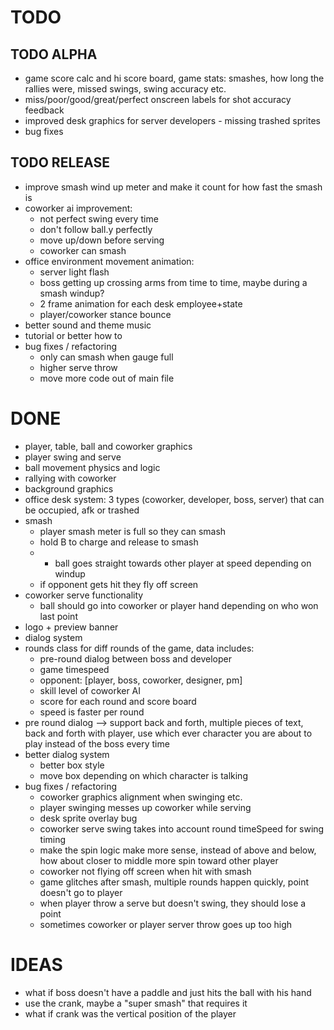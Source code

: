 # TODO

## TODO ALPHA
- game score calc and hi score board, game stats: smashes, how long the rallies were, missed swings, swing accuracy etc.
- miss/poor/good/great/perfect onscreen labels for shot accuracy feedback
- improved desk graphics for server developers - missing trashed sprites
- bug fixes

## TODO RELEASE
- improve smash wind up meter and make it count for how fast the smash is
- coworker ai improvement: 
	- not perfect swing every time
	- don't follow ball.y perfectly
	- move up/down before serving
	- coworker can smash
- office environment movement animation:
	- server light flash
	- boss getting up crossing arms from time to time, maybe during a smash windup? 
	- 2 frame animation for each desk employee+state
	- player/coworker stance bounce
- better sound and theme music
- tutorial or better how to
- bug fixes / refactoring
	- only can smash when gauge full
	- higher serve throw
	- move more code out of main file

# DONE
- player, table, ball and coworker graphics
- player swing and serve
- ball movement physics and logic
- rallying with coworker
- background graphics
- office desk system: 3 types (coworker, developer, boss, server) that can be occupied, afk or trashed
- smash
	- player smash meter is full so they can smash
	- hold B to charge and release to smash
	- * ball goes straight towards other player at speed depending on windup
	- if opponent gets hit they fly off screen
- coworker serve functionality
	- ball should go into coworker or player hand depending on who won last point
- logo + preview banner
- dialog system
- rounds class for diff rounds of the game, data includes:
	- pre-round dialog between boss and developer
	- game timespeed
	- opponent: [player, boss, coworker, designer, pm]
	- skill level of coworker AI
	- score for each round and score board
	- speed is faster per round
- pre round dialog --> support back and forth, multiple pieces of text, back and forth with player, use which ever character you are about to play instead of the boss every time
- better dialog system
	- better box style
	- move box depending on which character is talking
- bug fixes / refactoring
	- coworker graphics alignment when swinging etc.
	- player swinging messes up coworker while serving
	- desk sprite overlay bug
	- coworker serve swing takes into account round timeSpeed for swing timing
	- make the spin logic make more sense, instead of above and below, how about closer to middle more spin toward other player
	- coworker not flying off screen when hit with smash
	- game glitches after smash, multiple rounds happen quickly, point doesn't go to player
	- when player throw a serve but doesn't swing, they should lose a point
	- sometimes coworker or player server throw goes up too high

# IDEAS
- what if boss doesn't have a paddle and just hits the ball with his hand
- use the crank, maybe a "super smash" that requires it
- what if crank was the vertical position of the player
